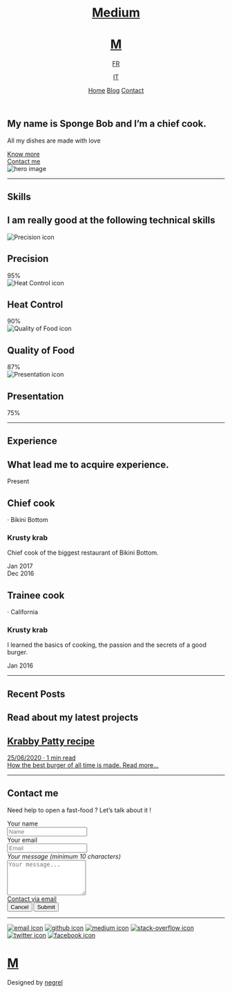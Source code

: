 
<!doctype html><html lang=en><head><meta name=generator content="Hugo 0.73.0"><meta charset=utf-8><meta name=viewport content="width=device-width,initial-scale=1"><meta name=description content="Boilerplate website"><title>Medium</title><link href=https://sponge-bob.netlify.app/index.xml rel=alternate type=application/rss+xml title=Medium><link rel=icon href=/favicon.png><link rel=stylesheet href=https://sponge-bob.netlify.app/css/main.min.a48a35b569920ec8b2edc62fc9ddf82d.css crossorigin=anonymous media=screen integrity=md5-pIo1tWmSDsiy7cYvyd34LQ==><link rel=stylesheet href=https://sponge-bob.netlify.app/style/style.min.d41d8cd98f00b204e9800998ecf8427e.css crossorigin=anonymous media=screen integrity=md5-1B2M2Y8AsgTpgAmY7PhCfg==><link rel=stylesheet href=https://sponge-bob.netlify.app/css/main.min.d5d46344e3b621a3e3a173927106f45d.css crossorigin=anonymous media=screen integrity=md5-1dRjROO2IaPjoXOScQb0XQ==><script src=https://sponge-bob.netlify.app/js/pico.min.0c87ee6124671e6a6caffc5953bef38a.js intergrity="md5-DIfuYSRnHmpsr/xZU77zig==" crossorigin=anonymous></script></head><body class="min-h-screen bg-white relative pb-24"><div id=top></div><header class="w-full flex items-center justify-between px-5 mx-auto md:mt-8 md:max-w-5xl pt-2 md:pt-0"><div class="flex items-center"><a href=https://sponge-bob.netlify.app/ class="inline-block font-bold no-underline select-none"><h1 class="hidden md:block font-charter tracking-normal m-0">Medium</h1><div class=md:hidden><div class="w-8 h-8 relative font-bold bg-white blend-diff"><h1 class="absolute-center m-0 font-charter text-2xl text-gray-100 blend-diff select-none">M</h1></div></div></a><div class="inline-block pl-2 ml-2 border-l border-gray-600"><a href=https://sponge-bob.netlify.app/fr/ class="no-underline inline-block px-1"><span class=font-bold>FR</span></a>
<a href=https://sponge-bob.netlify.app/it/ class="no-underline inline-block px-1"><span class=font-bold>IT</span></a></div></div><nav><a href=/ class="mx-1 md:mx-2 hover:text-black no-underline">Home</a>
<a href=/blog/ class="mx-1 md:mx-2 hover:text-black no-underline">Blog</a>
<a href=/#contact class="mx-1 md:mx-2 hover:text-black no-underline">Contact</a></nav></header><main class="w-full px-4 pt-8 mx-auto md:max-w-4xl overflow-x-hidden md:overflow-visible lg:max-w-5xl xl:max-w-6xl 2xl:max-w-screen-xl"><section id=hero class="mt-8 mx-auto flex flex-wrap items-center"><div class="mx-auto p-2 sm:p-8 text-center md:pl-0 md:w-1/2"><div><h1 id=my-name-is-sponge-bob-and-im-a-chief-cook>My name is <strong>Sponge Bob</strong> and I&rsquo;m a <strong>chief cook</strong>.</h1><p>All my dishes are made with love</p></div><div class="mx-auto mt-8 mb-8 md:mb-0 flex justify-center"><a href=/about class=no-underline><div class="px-4 py-2 mx-2 rounded-sm text-center hover:bg-green-500 active:bg-green-600 transition duration-300 ease-in-out bg-green-400 text-white">Know more</div></a><a href=/#contact class=no-underline><div class="px-4 py-2 mx-2 rounded-sm text-center hover:bg-green-500 active:bg-green-600 transition duration-300 ease-in-out border border-green-400 hover:text-white">Contact me</div></a></div></div><div class="my-6 p-4 mx-auto max-w-3/4 sm:max-w-2/3 md:max-w-1/2 lg:relative lg:-right-12 xl:-right-16 shadow-soft relative"><img src=/img/portrait.webp alt="hero image" class=max-h-vh-3/4></div></section><hr class=my-24><section id=bars class="mx-auto flex flex-wrap items-center"><div class="text-center w-full"><h1 class="my-0 text-4xl sm:text-5xl md:text-6xl">Skills</h1><h2 class="font-light mt-0">I am really good at the following technical skills</h2></div><div class="w-full flex flex-col"><div class=mt-8><img class="mx-auto h-32" src=/icons/precision.svg alt="Precision icon"><h2 class=inline-block>Precision</h2><div class="flex items-center"><div class="h-4 flex-1 mr-4 shadow-2 rounded-sm bg-gray-200"><div class="h-full bg-green-300 rounded-sm" style="width:95%;background:radial-gradient( circle farthest-corner at 0.8% 3.1%,rgba(255,188,224,1) 0%,rgba(170,165,255,1) 46%,rgba(165,255,205,1) 100.2% )"></div></div><span class=font-bold>95%</span></div></div><div class=mt-8><img class="mx-auto h-32" src=/icons/heat.svg alt="Heat Control icon"><h2 class=inline-block>Heat Control</h2><div class="flex items-center"><div class="h-4 flex-1 mr-4 shadow-2 rounded-sm bg-gray-200"><div class="h-full bg-green-300 rounded-sm" style="width:90%;background:radial-gradient( circle farthest-corner at 0.8% 3.1%,rgba(255,188,224,1) 0%,rgba(170,165,255,1) 46%,rgba(165,255,205,1) 100.2% )"></div></div><span class=font-bold>90%</span></div></div><div class=mt-8><img class="mx-auto h-32" src=/icons/chicken.svg alt="Quality of Food icon"><h2 class=inline-block>Quality of Food</h2><div class="flex items-center"><div class="h-4 flex-1 mr-4 shadow-2 rounded-sm bg-gray-200"><div class="h-full bg-green-300 rounded-sm" style="width:87%;background:radial-gradient( circle farthest-corner at 0.8% 3.1%,rgba(255,188,224,1) 0%,rgba(170,165,255,1) 46%,rgba(165,255,205,1) 100.2% )"></div></div><span class=font-bold>87%</span></div></div><div class=mt-8><img class="mx-auto h-32" src=/icons/presentation.svg alt="Presentation icon"><h2 class=inline-block>Presentation</h2><div class="flex items-center"><div class="h-4 flex-1 mr-4 shadow-2 rounded-sm bg-gray-200"><div class="h-full bg-green-300 rounded-sm" style="width:75%;background:radial-gradient( circle farthest-corner at 0.8% 3.1%,rgba(255,188,224,1) 0%,rgba(170,165,255,1) 46%,rgba(165,255,205,1) 100.2% )"></div></div><span class=font-bold>75%</span></div></div></div></section><hr class=my-24><section id=timeline><div class="text-center w-full mb-8"><h1 class="my-0 text-4xl sm:text-5xl md:text-6xl">Experience</h1><h2 class="font-light mt-0">What lead me to acquire experience.</h2></div><div class=relative><div class="h-full border-l border-black absolute left-0 md:absolute-center"></div><div><div class="md:w-1/2 mb-6 md:ml-auto pl-4"><div class="mb-4 font-thin text-grey-800 text-xl">Present</div><div class="p-4 border border-black rounded-md transition ease-in-out duration-300 shadow-2 hover:shadow-8"><h2 class="inline-block my-0 text-grey-800">Chief cook</h2><span class=mx-2>&#183; Bikini Bottom</span><h3 class="mt-1 mb-0 text-grey-700">Krusty krab</h3><div class="mb-2 text-grey-800"><p>Chief cook of the biggest restaurant of Bikini Bottom.</p></div></div><div class="mt-4 font-thin text-grey-800 text-xl">Jan 2017</div></div><div class="md:w-1/2 mb-6 md:mr-auto pl-4 md:pl-0 md:pr-4"><div class="mb-4 md:text-right font-thin text-grey-800 text-xl">Dec 2016</div><div class="p-4 border border-black rounded-md transition ease-in-out duration-300 shadow-2 hover:shadow-8"><h2 class="inline-block my-0 text-grey-800">Trainee cook</h2><span class=mx-2>&#183; California</span><h3 class="mt-1 mb-0 text-grey-700">Krusty krab</h3><div class="mb-2 text-grey-800"><p>I learned the basics of cooking, the passion and the secrets of a good burger.</p></div></div><div class="mt-4 md:text-right font-thin text-grey-800 text-xl">Jan 2016</div></div></div></div></section><hr class=my-24><section id=pages><div class="text-center w-full"><h1 class="my-0 text-4xl sm:text-5xl md:text-6xl">Recent Posts</h1><h2 class="font-light mt-0">Read about my latest projects</h2></div><div class="mt-8 flex flex-wrap justify-around"><div class="w-full md:w-1/2 lg:w-1/3 md:pl-4 lg:pl-6"><div class="mb-4 border border-gray-300 rounded-md overflow-hidden"><a href=https://sponge-bob.netlify.app/blog/krabby_patty/ class="no-underline block"><span class=block><div class="h-48 overflow-hidden bg-cover bg-center" style=background-image:url(https://sponge-bob.netlify.app/img/krabby_patty.webp)></div><div class="px-4 mt-3 mb-3"><h2 class="m-0 inline-block overflow-ellipsis">Krabby Patty recipe</h2><span class="block no-underline font-thin text-gray-700 -mt-2">25/06/2020 &#183; 1 min read</span></div><div class="px-4 mb-3 text-gray-600 overflow-ellipsis">How the best burger of all time is made.
<span class="text-xs mt-3 block no-underline">Read more...</span></div></span></a></div></div></div></section><hr class=my-24><section id=contact><h1 class="text-center mx-auto max-w-4xl text-4xl sm:text-5xl md:text-6xl">Contact me</h1><div class="text-center mx-auto mb-8"><p>Need help to open a fast-food ?
Let’s talk about it !</p></div><form class='w-full relative' method='post'><input type='hidden' name='form-name' value='form 1' /><div><div class="my-2 font-bold text-lg"><label for=name>Your name</label></div><input type=text name=name id=name placeholder=Name pattern=[a-zA-Z]></div><div><div class="my-2 font-bold text-lg"><label for=email>Your email
<span class="text-red-500 font-normal">*</span></label></div><input type=email name=email id=email placeholder=Email zgotmplz required></div><div><div class="my-2 font-bold text-lg"><label for=message>Your message (minimum 10 characters)
<span class="text-red-500 font-normal">*</span></label></div><textarea rows=5 name=message id=message placeholder="Your message..." minlength=10 zgotmplz></textarea></div><a class="bg-gray-200 px-3 py-2 rounded-md mr-2 no-underline inline-block" href=mailto:mail@example.com>Contact via email</a><div class=float-right><input type=reset class="bg-gray-200 mr-2" value=Cancel>
<input type=submit class="bg-black text-white" value=Submit></div></form></section><hr class=my-24><div class="flex justify-center items-center flex-wrap"><a href=mailto:mail@example.com title=email class="bg-black rounded-full p-3 mx-2 my-2 transform hover:scale-110 active:scale-90 transition-transform duration-300 ease-in-out"><img src=/icons/email.svg alt="email icon" class="w-4 h-4 md:w-6 md:h-6"></a>
<a href=https://github.com/ title=github class="bg-black rounded-full p-3 mx-2 my-2 transform hover:scale-110 active:scale-90 transition-transform duration-300 ease-in-out" target=_blank rel=noopener><img src=/icons/github.svg alt="github icon" class="w-4 h-4 md:w-6 md:h-6"></a>
<a href=https://medium.com/ title=medium class="bg-black rounded-full p-3 mx-2 my-2 transform hover:scale-110 active:scale-90 transition-transform duration-300 ease-in-out" target=_blank rel=noopener><img src=/icons/medium.svg alt="medium icon" class="w-4 h-4 md:w-6 md:h-6"></a>
<a href=https://stackoverflow.com/ title=stack-overflow class="bg-black rounded-full p-3 mx-2 my-2 transform hover:scale-110 active:scale-90 transition-transform duration-300 ease-in-out" target=_blank rel=noopener><img src=/icons/stack-overflow.svg alt="stack-overflow icon" class="w-4 h-4 md:w-6 md:h-6"></a>
<a href=https://twitter.com/ title=twitter class="bg-black rounded-full p-3 mx-2 my-2 transform hover:scale-110 active:scale-90 transition-transform duration-300 ease-in-out" target=_blank rel=noopener><img src=/icons/twitter.svg alt="twitter icon" class="w-4 h-4 md:w-6 md:h-6"></a>
<a href=https://facebook.com/ title=facebook class="bg-black rounded-full p-3 mx-2 my-2 transform hover:scale-110 active:scale-90 transition-transform duration-300 ease-in-out" target=_blank rel=noopener><img src=/icons/facebook.svg alt="facebook icon" class="w-4 h-4 md:w-6 md:h-6"></a></div><div class=mt-12></div></main><div class="absolute bottom-0 w-full"><footer class="w-full h-24 text-center text-xs text-gray-400 bg-black relative"><div class="w-full px-6 md:pt-0 md:mx-auto md:max-w-5xl flex flex-1 space-between items-center absolute-center"><a href=https://sponge-bob.netlify.app/ class=absolute><div class="w-8 h-8 relative font-bold bg-white blend-diff"><h1 class="absolute-center m-0 font-charter text-2xl text-gray-100 blend-diff select-none">M</h1></div></a><div class="h-full flex-1"><span class=select-none>Designed by
<a href=https://github.com/negrel/ class="text-gray-400 hover:text-gray-200 no-underline">negrel</a></span></div></div></footer></div></body></html>
